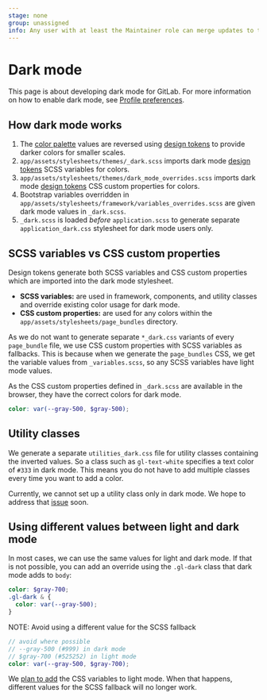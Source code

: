 ```yaml
---
stage: none
group: unassigned
info: Any user with at least the Maintainer role can merge updates to this content. For details, see https://docs.gitlab.com/ee/development/development_processes.html#development-guidelines-review.
---
```


# Dark mode

This page is about developing dark mode for GitLab. For more information on how to enable dark mode, see [Profile preferences](../../user/profile/preferences.md#dark-mode).

## How dark mode works

1. The [color palette](https://design.gitlab.com/product-foundations/color) values are reversed using [design tokens](https://gitlab.com/gitlab-org/gitlab-ui/-/blob/main/doc/contributing/design_tokens.md) to provide darker colors for smaller scales.
1. `app/assets/stylesheets/themes/_dark.scss` imports dark mode [design tokens](https://gitlab.com/gitlab-org/gitlab-ui/-/blob/main/doc/contributing/design_tokens.md) SCSS variables for colors.
1. `app/assets/stylesheets/themes/dark_mode_overrides.scss` imports dark mode [design tokens](https://gitlab.com/gitlab-org/gitlab-ui/-/blob/main/doc/contributing/design_tokens.md) CSS custom properties for colors.
1. Bootstrap variables overridden in `app/assets/stylesheets/framework/variables_overrides.scss` are given dark mode values in `_dark.scss`.
1. `_dark.scss` is loaded _before_ `application.scss` to generate separate `application_dark.css` stylesheet for dark mode users only.

## SCSS variables vs CSS custom properties

Design tokens generate both SCSS variables and CSS custom properties which are imported into the dark mode stylesheet.

- **SCSS variables:** are used in framework, components, and utility classes and override existing color usage for dark mode.
- **CSS custom properties:** are used for any colors within the `app/assets/stylesheets/page_bundles` directory.

As we do not want to generate separate `*_dark.css` variants of every `page_bundle` file,
we use CSS custom properties with SCSS variables as fallbacks. This is because when we generate the `page_bundles`
CSS, we get the variable values from `_variables.scss`, so any SCSS variables have light mode values.

As the CSS custom properties defined in `_dark.scss` are available in the browser, they have the correct colors for dark mode.

```scss
color: var(--gray-500, $gray-500);
```

## Utility classes

We generate a separate `utilities_dark.css` file for utility classes containing the inverted values. So a class
such as `gl-text-white` specifies a text color of `#333` in dark mode. This means you do not have to
add multiple classes every time you want to add a color.

Currently, we cannot set up a utility class only in dark mode. We hope to address that
[issue](https://gitlab.com/gitlab-org/gitlab-ui/-/issues/1141) soon.

## Using different values between light and dark mode

In most cases, we can use the same values for light and dark mode. If that is not possible, you
can add an override using the `.gl-dark` class that dark mode adds to `body`:

```scss
color: $gray-700;
.gl-dark & {
  color: var(--gray-500);
}
```

NOTE:
Avoid using a different value for the SCSS fallback

```scss
// avoid where possible
// --gray-500 (#999) in dark mode
// $gray-700 (#525252) in light mode
color: var(--gray-500, $gray-700);
```

We [plan to add](https://gitlab.com/groups/gitlab-org/-/epics/7400) the CSS variables to light mode. When that happens, different values for the SCSS fallback will no longer work.
